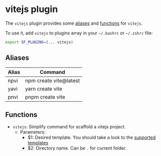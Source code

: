 # vitejs plugin

The `vitejs` plugin provides some [aliases](#aliases) and [functions](#functions) for `vitejs`.

To use it, add `vitejs` to plugins array in your `~/.bashrc` or `~/.zshrc` file:

```sh
export SF_PLUGINS=(... vitejs)
```

## Aliases

| Alias | Command                |
| ----- | ---------------------- |
| npvi  | npm create vite@latest |
| yavi  | yarn create vite       |
| pnvi  | pnpm create vite       |

## Functions

- `vitejs`: Simplify command for scaffold a vitejs project.
  - Parameters:
    - $1: Desired template. You should take a look to the [supported templates](https://github.com/vitejs/vite/tree/main/packages/create-vite#scaffolding-your-first-vite-project)
    - $2: Directory name. Can be `.` for current folder.
